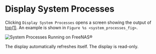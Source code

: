 Display System Processes
========================

Clicking `Display System Processes` opens a screen showing the output of
[top(1)][]. An example is shown in `Figure %s <system_processes_fig>`.

  [top(1)]: https://www.freebsd.org/cgi/man.cgi?query=top

<div id="system_processes_fig">

![System Processes Running on FreeNAS<sup>®</sup>][]

</div>

  [System Processes Running on FreeNAS<sup>®</sup>]: images/display-system-processes.png

The display automatically refreshes itself. The display is read-only.
